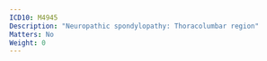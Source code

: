```yaml
---
ICD10: M4945
Description: "Neuropathic spondylopathy: Thoracolumbar region"
Matters: No
Weight: 0
---
```


